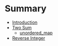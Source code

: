 # Summary

* [Introduction](README.md)
* [Two Sum](two-sum.md)
  * [unordered\_map](two-sum/unorderedmap.md)
* [Reverse Integer](reverse-integer.md)

